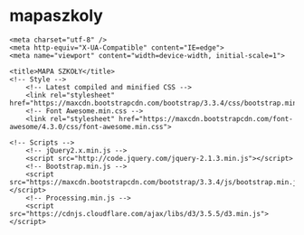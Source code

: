 # mapaszkoly

<!DOCTYPE html>
<html lang="en">
<head>

	<meta charset="utf-8" />
	<meta http-equiv="X-UA-Compatible" content="IE=edge">
    <meta name="viewport" content="width=device-width, initial-scale=1">

	<title>MAPA SZKOŁY</title>
	<!-- Style -->
		<!-- Latest compiled and minified CSS -->
		<link rel="stylesheet" href="https://maxcdn.bootstrapcdn.com/bootstrap/3.3.4/css/bootstrap.min.css">
		<!-- Font Awesome.min.css -->
		<link rel="stylesheet" href="https://maxcdn.bootstrapcdn.com/font-awesome/4.3.0/css/font-awesome.min.css">
</head>
<body>
	<!-- Canvas -->
	<!-- Tutaj odbywa się całe wyświelanie planu szkoły, animacje itp -->
	<canvas></canvas>
	<!-- Menusy -->
	<!-- Przyciski, klasy, nauczyciele, guziczki zmienianie daty, godziny, sledzenie. -->

	<!-- Scripts -->
		<!-- jQuery2.x.min.js -->
		<script src="http://code.jquery.com/jquery-2.1.3.min.js"></script>
		<!-- Bootstrap.min.js -->
		<script src="https://maxcdn.bootstrapcdn.com/bootstrap/3.3.4/js/bootstrap.min.js"></script>
		<!-- Processing.min.js -->
		<script src="https://cdnjs.cloudflare.com/ajax/libs/d3/3.5.5/d3.min.js"></script>
</body>
</html>
